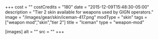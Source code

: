 +++
cost = ""
costCredits = "180"
date = "2015-12-09T15:48:30-05:00"
description = "Tier 2 skin available for weapons used by GIGN operators."
image = "/images/gear/skin/iceman-417.png"
modType = "skin"
tags = ["weapon mod","skin","tier 2"]
title = "Iceman"
type = "weapon-mod"

[images]
  alt = ""
  src = ""
+++

